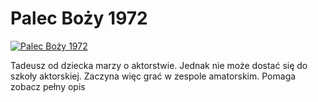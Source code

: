 Palec Boży 1972 
=============
[![Palec Boży 1972 ](http://vidos.pl/images/player.gif)](http://vidos.pl/palec-bozy-1972)

 Tadeusz od dziecka marzy o aktorstwie. Jednak nie może dostać się do szkoły aktorskiej. Zaczyna więc grać w zespole amatorskim. Pomaga zobacz pełny opis
